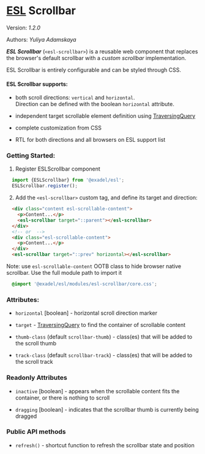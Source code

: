 # [ESL](../../../) Scrollbar

Version: *1.2.0*

Authors: *Yuliya Adamskaya*

<a name="intro"></a>

___ESL Scrollbar___ (`<esl-scrollbar>`) is a reusable web component that replaces the browser's default scrollbar with 
a _custom scrollbar_ implementation.


ESL Scrollbar is entirely configurable and can be styled through CSS.

#### ESL Scrollbar supports:

- both scroll directions: `vertical` and `horizontal`.  
  Direction can be defined with the boolean `horizontal` attribute.

- independent target scrollable element definition using [TraversingQuery](./../esl-traversing-query/README.md)

- complete customization from CSS

- RTL for both directions and all browsers on ESL support list


### Getting Started:

1. Register ESLScrollbar component
```js
  import {ESLScrollbar} from '@exadel/esl';
  ESLScrollbar.register();
```

2. Add the `<esl-scrollbar>` custom tag, and define its target and direction:
```html
  <div class="content esl-scrollable-content">
    <p>Content...</p>
    <esl-scrollbar target="::parent"></esl-scrollbar>
  </div>
  <!-- or  -->
  <div class="esl-scrollable-content">
    <p>Content...</p>
  </div>
  <esl-scrollbar target="::prev" horizontal></esl-scrollbar>
```

Note: use `esl-scrollable-content` OOTB class to hide browser native scrollbar. 
Use the full module path to import it 
```css
  @import '@exadel/esl/modules/esl-scrollbar/core.css';
```

### Attributes:

- `horizontal` \[boolean] - horizontal scroll direction marker

- `target` - [TraversingQuery](./../esl-traversing-query/README.md) to find the container of scrollable content

- `thumb-class` (default `scrollbar-thumb`) - class(es) that will be added to the scroll thumb

- `track-class` (default `scrollbar-track`) - class(es) that will be added to the scroll track


### Readonly Attributes

- `inactive` \[boolean] - appears when the scrollable content fits the container, or there is nothing to scroll
  
- `dragging` \[boolean] - indicates that the scrollbar thumb is currently being dragged

### Public API methods

- `refresh()` - shortcut function to refresh the scrollbar state and position
